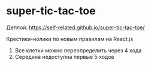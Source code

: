 # super-tic-tac-toe

Деплой: https://self-related.github.io/super-tic-tac-toe/

Крестики-нолики по новым правилам на React.js


1. Все клетки можно переопределить через 4 хода
2. Середина недоступна первые 5 ходов
